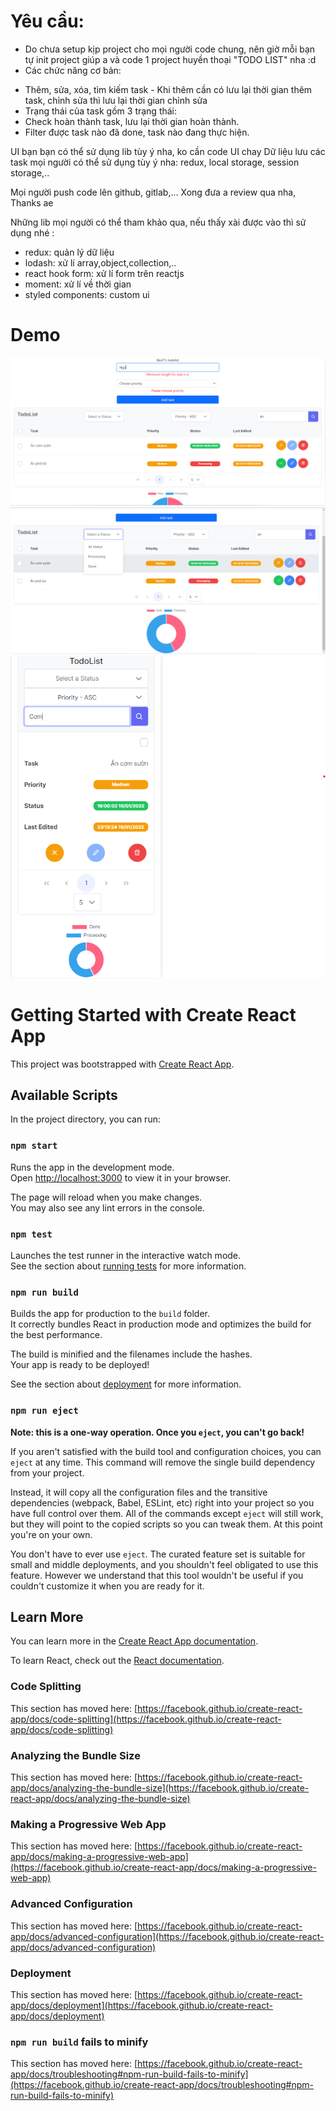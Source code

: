 # Yêu cầu:
- Do chưa setup kịp project cho mọi người code chung, nên giờ mỗi bạn tự init project giúp a và code 1 project huyền thoại "TODO LIST" nha :d
- Các chức năng cơ bản:
+ Thêm, sửa, xóa, tìm kiếm task - Khi thêm cần có lưu lại thời gian thêm task, chỉnh sửa thì lưu lại thời gian chỉnh sửa
+ Trạng thái của task gồm 3 trạng thái: 
+ Check hoàn thành task, lưu lại thời gian hoàn thành.
+ Filter được task nào đã done, task nào đang thực hiện.

UI bạn bạn có thể sử dụng lib tùy ý nha, ko cần code UI chay
Dữ liệu lưu các task mọi người có thể sử dụng tùy ý nha: redux, local storage, session storage,..

Mọi người push code lên github, gitlab,... Xong đưa a review qua nha, Thanks ae

Những lib mọi người có thể tham khảo qua, nếu thấy xài được vào thì sử dụng nhé  :
- redux: quản lý dữ liệu
- lodash: xử lí array,object,collection,..
- react hook form: xử lí form trên reactjs
- moment: xử lí về thời gian
- styled components: custom ui

# Demo

![Header](https://github.com/realTranQuocBao/todolist-react/raw/main/public/demo/demo1.png)
![Body](https://github.com/realTranQuocBao/todolist-react/raw/main/public/demo/demo2.png)
![For mobile](https://github.com/realTranQuocBao/todolist-react/raw/main/public/demo/demo3.png)

# Getting Started with Create React App

This project was bootstrapped with [Create React App](https://github.com/facebook/create-react-app).

## Available Scripts

In the project directory, you can run:

### `npm start`

Runs the app in the development mode.\
Open [http://localhost:3000](http://localhost:3000) to view it in your browser.

The page will reload when you make changes.\
You may also see any lint errors in the console.

### `npm test`

Launches the test runner in the interactive watch mode.\
See the section about [running tests](https://facebook.github.io/create-react-app/docs/running-tests) for more information.

### `npm run build`

Builds the app for production to the `build` folder.\
It correctly bundles React in production mode and optimizes the build for the best performance.

The build is minified and the filenames include the hashes.\
Your app is ready to be deployed!

See the section about [deployment](https://facebook.github.io/create-react-app/docs/deployment) for more information.

### `npm run eject`

**Note: this is a one-way operation. Once you `eject`, you can't go back!**

If you aren't satisfied with the build tool and configuration choices, you can `eject` at any time. This command will remove the single build dependency from your project.

Instead, it will copy all the configuration files and the transitive dependencies (webpack, Babel, ESLint, etc) right into your project so you have full control over them. All of the commands except `eject` will still work, but they will point to the copied scripts so you can tweak them. At this point you're on your own.

You don't have to ever use `eject`. The curated feature set is suitable for small and middle deployments, and you shouldn't feel obligated to use this feature. However we understand that this tool wouldn't be useful if you couldn't customize it when you are ready for it.

## Learn More

You can learn more in the [Create React App documentation](https://facebook.github.io/create-react-app/docs/getting-started).

To learn React, check out the [React documentation](https://reactjs.org/).

### Code Splitting

This section has moved here: [https://facebook.github.io/create-react-app/docs/code-splitting](https://facebook.github.io/create-react-app/docs/code-splitting)

### Analyzing the Bundle Size

This section has moved here: [https://facebook.github.io/create-react-app/docs/analyzing-the-bundle-size](https://facebook.github.io/create-react-app/docs/analyzing-the-bundle-size)

### Making a Progressive Web App

This section has moved here: [https://facebook.github.io/create-react-app/docs/making-a-progressive-web-app](https://facebook.github.io/create-react-app/docs/making-a-progressive-web-app)

### Advanced Configuration

This section has moved here: [https://facebook.github.io/create-react-app/docs/advanced-configuration](https://facebook.github.io/create-react-app/docs/advanced-configuration)

### Deployment

This section has moved here: [https://facebook.github.io/create-react-app/docs/deployment](https://facebook.github.io/create-react-app/docs/deployment)

### `npm run build` fails to minify

This section has moved here: [https://facebook.github.io/create-react-app/docs/troubleshooting#npm-run-build-fails-to-minify](https://facebook.github.io/create-react-app/docs/troubleshooting#npm-run-build-fails-to-minify)
